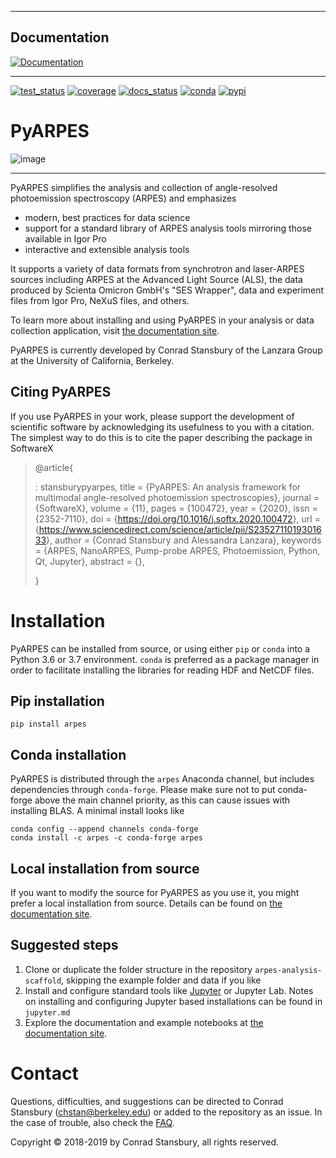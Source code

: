   ------------------------------------------------------------------------------------------------------------------
  **Documentation**
  ------------------------------------------------------------------------------------------------------------------
  [![Documentation](https://img.shields.io/badge/api-reference-blue.svg)](https://arpes.readthedocs.io/en/latest/)

  ------------------------------------------------------------------------------------------------------------------

[![test_status](https://github.com/arafune/arpes/actions/workflows/test.yml/badge.svg?branch=master)](https://github.com/arafune/arpes/actions/workflows/test.yml)
[![coverage](https://codecov.io/gh/chstan/arpes/branch/master/graph/badge.svg?token=mVrFuVRr3p)](https://codecov.io/gh/chstan/arpes)
[![docs_status](https://readthedocs.org/projects/arpes/badge/?version=latest&style=flat)](https://arpes.readthedocs.io/en/latest/)
[![conda](https://img.shields.io/conda/v/arpes/arpes.svg)](https://anaconda.org/arpes/arpes)
[![pypi](https://img.shields.io/pypi/v/arpes)](https://pypi.org/project/arpes/)

# PyARPES

![image](docs/source/_static/video/intro-video.gif)

------------------------------------------------------------------------

PyARPES simplifies the analysis and collection of angle-resolved
photoemission spectroscopy (ARPES) and emphasizes

-   modern, best practices for data science
-   support for a standard library of ARPES analysis tools mirroring
    those available in Igor Pro
-   interactive and extensible analysis tools

It supports a variety of data formats from synchrotron and laser-ARPES
sources including ARPES at the Advanced Light Source (ALS), the data
produced by Scienta Omicron GmbH\'s \"SES Wrapper\", data and experiment
files from Igor Pro, NeXuS files, and others.

To learn more about installing and using PyARPES in your analysis or
data collection application, visit [the documentation
site](https://arpes.readthedocs.io/en/latest).

PyARPES is currently developed by Conrad Stansbury of the Lanzara Group
at the University of California, Berkeley.

## Citing PyARPES

If you use PyARPES in your work, please support the development of
scientific software by acknowledging its usefulness to you with a
citation. The simplest way to do this is to cite the paper describing
the package in SoftwareX

> \@article{
>
> :   stansburypyarpes, title = {PyARPES: An analysis framework for
>     multimodal angle-resolved photoemission spectroscopies}, journal =
>     {SoftwareX}, volume = {11}, pages = {100472}, year = {2020}, issn
>     = {2352-7110}, doi =
>     {<https://doi.org/10.1016/j.softx.2020.100472>}, url =
>     {<https://www.sciencedirect.com/science/article/pii/S2352711019301633>},
>     author = {Conrad Stansbury and Alessandra Lanzara}, keywords =
>     {ARPES, NanoARPES, Pump-probe ARPES, Photoemission, Python, Qt,
>     Jupyter}, abstract = {},
>
> }

# Installation

PyARPES can be installed from source, or using either `pip` or `conda`
into a Python 3.6 or 3.7 environment. `conda` is preferred as a package
manager in order to facilitate installing the libraries for reading HDF
and NetCDF files.

## Pip installation

    pip install arpes

## Conda installation

PyARPES is distributed through the `arpes` Anaconda channel, but
includes dependencies through `conda-forge`. Please make sure not to put
conda-forge above the main channel priority, as this can cause issues
with installing BLAS. A minimal install looks like

    conda config --append channels conda-forge
    conda install -c arpes -c conda-forge arpes

## Local installation from source

If you want to modify the source for PyARPES as you use it, you might
prefer a local installation from source. Details can be found on [the
documentation site](https://arpes.readthedocs.io/en/latest).

## Suggested steps

1.  Clone or duplicate the folder structure in the repository
    `arpes-analysis-scaffold`, skipping the example folder and data if
    you like
2.  Install and configure standard tools like
    [Jupyter](https://jupyter.org/) or Jupyter Lab. Notes on installing
    and configuring Jupyter based installations can be found in
    `jupyter.md`
3.  Explore the documentation and example notebooks at [the
    documentation site](https://arpes.readthedocs.io/en/latest).

# Contact

Questions, difficulties, and suggestions can be directed to Conrad
Stansbury (<chstan@berkeley.edu>) or added to the repository as an
issue. In the case of trouble, also check the
[FAQ](https://arpes.readthedocs.io/en/latest/faq).

Copyright © 2018-2019 by Conrad Stansbury, all rights reserved.
